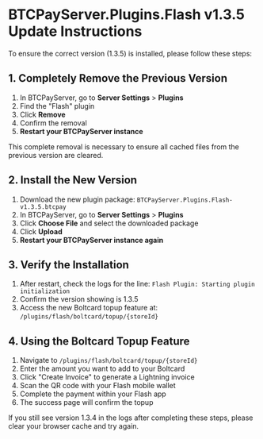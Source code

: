 # BTCPayServer.Plugins.Flash v1.3.5 Update Instructions

To ensure the correct version (1.3.5) is installed, please follow these steps:

## 1. Completely Remove the Previous Version

1. In BTCPayServer, go to **Server Settings** > **Plugins**
2. Find the "Flash" plugin
3. Click **Remove**
4. Confirm the removal
5. **Restart your BTCPayServer instance**

This complete removal is necessary to ensure all cached files from the previous version are cleared.

## 2. Install the New Version

1. Download the new plugin package: `BTCPayServer.Plugins.Flash-v1.3.5.btcpay`
2. In BTCPayServer, go to **Server Settings** > **Plugins**
3. Click **Choose File** and select the downloaded package
4. Click **Upload**
5. **Restart your BTCPayServer instance again**

## 3. Verify the Installation

1. After restart, check the logs for the line: `Flash Plugin: Starting plugin initialization`
2. Confirm the version showing is 1.3.5
3. Access the new Boltcard topup feature at: `/plugins/flash/boltcard/topup/{storeId}`

## 4. Using the Boltcard Topup Feature

1. Navigate to `/plugins/flash/boltcard/topup/{storeId}`
2. Enter the amount you want to add to your Boltcard
3. Click "Create Invoice" to generate a Lightning invoice
4. Scan the QR code with your Flash mobile wallet
5. Complete the payment within your Flash app
6. The success page will confirm the topup

If you still see version 1.3.4 in the logs after completing these steps, please clear your browser cache and try again.